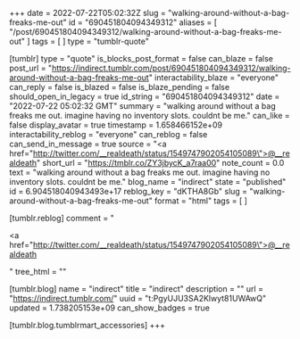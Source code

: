 +++
date = 2022-07-22T05:02:32Z
slug = "walking-around-without-a-bag-freaks-me-out"
id = "690451804094349312"
aliases = [ "/post/690451804094349312/walking-around-without-a-bag-freaks-me-out" ]
tags = [ ]
type = "tumblr-quote"

[tumblr]
type = "quote"
is_blocks_post_format = false
can_blaze = false
post_url = "https://indirect.tumblr.com/post/690451804094349312/walking-around-without-a-bag-freaks-me-out"
interactability_blaze = "everyone"
can_reply = false
is_blazed = false
is_blaze_pending = false
should_open_in_legacy = true
id_string = "690451804094349312"
date = "2022-07-22 05:02:32 GMT"
summary = "walking around without a bag freaks me out. imagine having no inventory slots. couldnt be me."
can_like = false
display_avatar = true
timestamp = 1.658466152e+09
interactability_reblog = "everyone"
can_reblog = false
can_send_in_message = true
source = "<a href=\"http://twitter.com/__realdeath/status/1549747902054105089\">@__realdeath</a>"
short_url = "https://tmblr.co/ZY3jbycK_a7raa00"
note_count = 0.0
text = "walking around without a bag freaks me out. imagine having no inventory slots. couldnt be me."
blog_name = "indirect"
state = "published"
id = 6.904518040943493e+17
reblog_key = "dKTHA8Gb"
slug = "walking-around-without-a-bag-freaks-me-out"
format = "html"
tags = [ ]

[tumblr.reblog]
comment = "<p><a href=\"http://twitter.com/__realdeath/status/1549747902054105089\">@__realdeath</a></p>"
tree_html = ""

[tumblr.blog]
name = "indirect"
title = "indirect"
description = ""
url = "https://indirect.tumblr.com/"
uuid = "t:PgyUJU3SA2Klwyt81UWAwQ"
updated = 1.738205153e+09
can_show_badges = true

[tumblr.blog.tumblrmart_accessories]
+++
